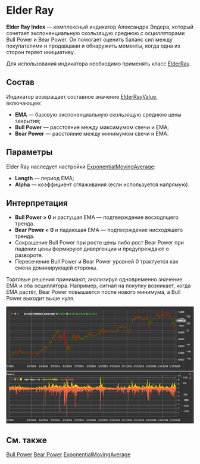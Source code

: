 # Elder Ray

**Elder Ray Index** — комплексный индикатор Александра Элдера, который сочетает экспоненциальную скользящую среднюю с осцилляторами
Bull Power и Bear Power. Он помогает оценить баланс сил между покупателями и продавцами и обнаружить моменты, когда одна из
сторон теряет инициативу.

Для использования индикатора необходимо применять класс [ElderRay](xref:StockSharp.Algo.Indicators.ElderRay).

## Состав

Индикатор возвращает составное значение [ElderRayValue](xref:StockSharp.Algo.Indicators.ElderRayValue), включающее:

- **EMA** — базовую экспоненциальную скользящую среднюю цены закрытия;
- **Bull Power** — расстояние между максимумом свечи и EMA;
- **Bear Power** — расстояние между минимумом свечи и EMA.

## Параметры

Elder Ray наследует настройки [ExponentialMovingAverage](xref:StockSharp.Algo.Indicators.ExponentialMovingAverage):

- **Length** — период EMA;
- **Alpha** — коэффициент сглаживания (если используется напрямую).

## Интерпретация

- **Bull Power > 0** и растущая EMA — подтверждение восходящего тренда.
- **Bear Power < 0** и падающая EMA — подтверждение нисходящего тренда.
- Сокращение Bull Power при росте цены либо рост Bear Power при падении цены формируют дивергенции и предупреждают о развороте.
- Пересечение Bull Power и Bear Power уровней 0 трактуется как смена доминирующей стороны.

Торговые решения принимают, анализируя одновременно значение EMA и оба осциллятора. Например, сигнал на покупку возникает, когда
EMA растёт, Bear Power повышается после нового минимума, а Bull Power выходит выше нуля.

![indicator_elder_ray](../../../../images/indicator_elder_ray.png)

## См. также

[Bull Power](bull_power.md)
[Bear Power](bear_power.md)
[ExponentialMovingAverage](ema.md)
